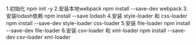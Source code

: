 1.初始化
npm init -y
2.安装本地webpack
npm install --save-dev webpack
3.安装lodash依赖
npm install --save lodash
4.安装 style-loader 和 css-loader
npm install --save-dev style-loader css-loader
5.安装 file-loader
npm install --save-dev file-loader
6.安装 csv-loader 和 xml-loader
npm install --save-dev csv-loader xml-loader